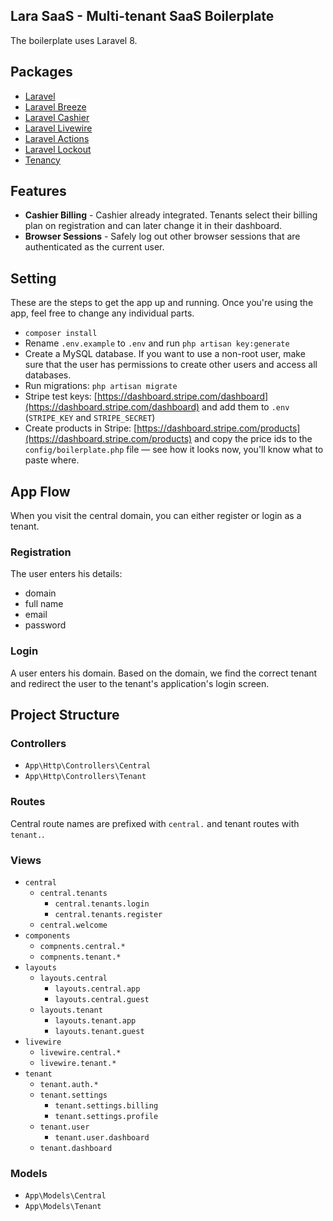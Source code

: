 ## Lara SaaS - Multi-tenant SaaS Boilerplate
The boilerplate uses Laravel 8.

## Packages
- [Laravel](https://laravel.com)
- [Laravel Breeze](https://github.com/laravel/breeze)
- [Laravel Cashier](https://github.com/laravel/cashier)
- [Laravel Livewire](https://laravel-livewire.com)
- [Laravel Actions](https://laravelactions.com/)
- [Laravel Lockout](https://github.com/rappasoft/lockout)
- [Tenancy](https://tenancyforlaravel.com)

## Features
- <b>Cashier Billing</b> - Cashier already integrated. Tenants select their billing plan on registration and can later change it in their dashboard.
- <b>Browser Sessions</b> - Safely log out other browser sessions that are authenticated as the current user.

## Setting
These are the steps to get the app up and running. Once you're using the app, feel free to change any individual parts.
- `composer install`
- Rename `.env.example` to `.env` and run `php artisan key:generate`
- Create a MySQL database. If you want to use a non-root user, make sure that the user has permissions to create other users and access all databases.
- Run migrations: `php artisan migrate`
- Stripe test keys: [https://dashboard.stripe.com/dashboard](https://dashboard.stripe.com/dashboard) and add them to `.env` (`STRIPE_KEY` and `STRIPE_SECRET`)
- Create products in Stripe: [https://dashboard.stripe.com/products](https://dashboard.stripe.com/products) and copy the price ids to the `config/boilerplate.php` file — see how it looks now, you'll know what to paste where.

## App Flow
When you visit the central domain, you can either register or login as a tenant.

### Registration
The user enters his details:
- domain
- full name
- email
- password

### Login
A user enters his domain. Based on the domain, we find the correct tenant and redirect the user to the tenant's application's login screen.

## Project Structure

### Controllers
- `App\Http\Controllers\Central`
- `App\Http\Controllers\Tenant`

### Routes
Central route names are prefixed with `central.` and tenant routes with `tenant.`.

### Views
- `central`
    - `central.tenants`
        - `central.tenants.login`
        - `central.tenants.register`
    - `central.welcome`
- `components`
    - `compnents.central.*`
    - `compnents.tenant.*`
- `layouts`
    - `layouts.central`
        - `layouts.central.app`
        - `layouts.central.guest`
    - `layouts.tenant`
        - `layouts.tenant.app`
        - `layouts.tenant.guest`
- `livewire`
    - `livewire.central.*`
    - `livewire.tenant.*`
-  `tenant`
    - `tenant.auth.*`
    - `tenant.settings`
       - `tenant.settings.billing`
       - `tenant.settings.profile`
    - `tenant.user`
       - `tenant.user.dashboard`
    -  `tenant.dashboard`

### Models
- `App\Models\Central`
- `App\Models\Tenant`
